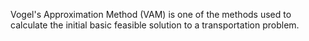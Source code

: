 Vogel's Approximation Method (VAM) is one of the methods used to 
calculate the initial basic feasible solution to a transportation problem.